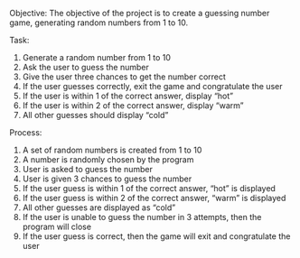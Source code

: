 Objective:
The objective of the project is to create a guessing number game, generating random numbers from 1 to 10.

Task: 
1)	Generate a random number from 1 to 10
2)	Ask the user to guess the number
3)	Give the user three chances to get the number correct
4)	If the user guesses correctly, exit the game and congratulate the user
5)	If the user is within 1 of the correct answer, display “hot”
6)	If the user is within 2 of the correct answer, display “warm”
7)	All other guesses should display “cold”

Process: 
1)	A set of random numbers is created from 1 to 10
2)	A number is randomly chosen by the program
3)	User is asked to guess the number
4)	User is given 3 chances to guess the number
5)	If the user guess is within 1 of the correct answer, “hot” is displayed
6)	If the user guess is within 2 of the correct answer, “warm” is displayed
7)	All other guesses are displayed as “cold”
8)	If the user is unable to guess the number in 3 attempts, then the program will close
9)	If the user guess is correct, then the game will exit and congratulate the user
